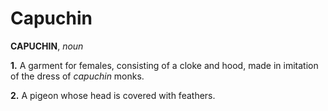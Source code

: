 # Capuchin

**CAPUCHIN**, _noun_

**1.** A garment for females, consisting of a cloke and hood, made in imitation of the dress of _capuchin_ monks.

**2.** A pigeon whose head is covered with feathers.